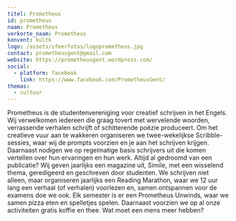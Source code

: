 ```yaml
---
titel: Prometheus
id: prometheus
naam: Prometheus
verkorte_naam: Prometheus
konvent: kultk
logo: /assets/sfeerfotos/logoprometheus.jpg
contact: prometheusgent@gmail.com
website: https://prometheusgent.wordpress.com/
social:
  - platform: facebook
    link: https://www.facebook.com/PrometheusGent/
themas:
  - cultuur
---
```


Prometheus is de studentenvereniging voor creatief schrijven in het Engels. Wij verwelkomen iedereen die graag tovert met wervelende woorden, verrassende verhalen schrijft of schitterende poëzie produceert. Om het creatieve vuur aan te wakkeren organiseren we twee-wekelijkse Scribble-sessies, waar wij de prompts voorzien en je aan het schrijven krijgen. Daarnaast nodigen we op regelmatige basis schrijvers uit die komen vertellen over hun ervaringen en hun werk. Altijd al gedroomd van een publicatie? Wij geven jaarlijks een magazine uit, Simile, met een wisselend thema, geredigeerd en geschreven door studenten. We schrijven niet alleen, maar organiseren jaarlijks een Reading Marathon, waar we 12 uur lang een verhaal (of verhalen) voorlezen en, samen ontspannen voor de examens doe we ook.  Elk semester is er een Prometheus Unwinds, waar we samen pizza eten en spelletjes spelen. Daarnaast voorzien we op al onze activiteiten gratis koffie en thee. Wat moet een mens meer hebben? 
